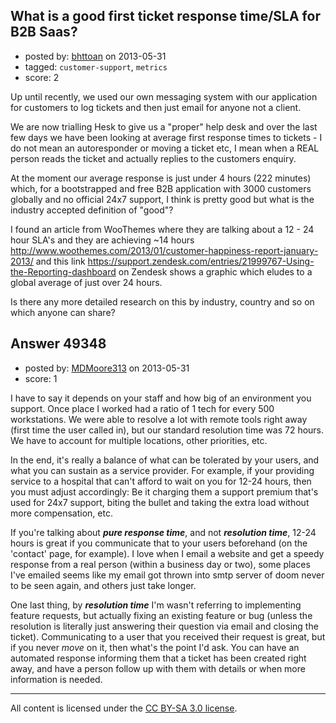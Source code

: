 ## What is a good first ticket response time/SLA for B2B Saas?

- posted by: [bhttoan](https://stackexchange.com/users/-1/23673-bhttoan) on 2013-05-31
- tagged: `customer-support`, `metrics`
- score: 2

Up until recently, we used our own messaging system with our application for customers to log tickets and then just email for anyone not a client.

We are now trialling Hesk to give us a "proper" help desk and over the last few days we have been looking at average first response times to tickets - I do not mean an autoresponder or moving a ticket etc, I mean when a REAL person reads the ticket and actually replies to the customers enquiry.

At the moment our average response is just under 4 hours (222 minutes) which, for a bootstrapped and free B2B application with 3000 customers globally and no official 24x7 support, I think is pretty good but what is the industry accepted definition of "good"?

I found an article from WooThemes where they are talking about a 12 - 24 hour SLA's and they are achieving ~14 hours http://www.woothemes.com/2013/01/customer-happiness-report-january-2013/ and this link https://support.zendesk.com/entries/21999767-Using-the-Reporting-dashboard on Zendesk shows a graphic which eludes to a global average of just over 24 hours.

Is there any more detailed research on this by industry, country and so on which anyone can share?


## Answer 49348

- posted by: [MDMoore313](https://stackexchange.com/users/-1/23558-mdmoore313) on 2013-05-31
- score: 1

I have to say it depends on your staff and how big of an environment you support. Once place I worked had a ratio of 1 tech for every 500 workstations. We were able to resolve a lot with remote tools right away (first time the user called in), but our standard resolution time was 72 hours. We have to account for multiple locations, other priorities, etc.

In the end, it's really a balance of what can be tolerated by your users, and what you can sustain as a service provider. For example, if your providing service to a hospital that can't afford to wait on you for 12-24 hours, then you must adjust accordingly: Be it charging them a support premium that's used for 24x7 support, biting the bullet and taking the extra load without more compensation, etc.

If you're talking about ***pure response time***, and not ***resolution time***, 12-24 hours is great if you communicate that to your users beforehand (on the 'contact' page, for example). I love when I email a website and get a speedy response from a real person (within a business day or two), some places I've emailed seems like my email got thrown into smtp server of doom never to be seen again, and others just take longer. 

One last thing, by ***resolution time*** I'm wasn't referring to implementing feature requests, but actually fixing an existing feature or bug (unless the resolution is literally just answering their question via email and closing the ticket). Communicating to a user that you received their request is great, but if you never *move* on it, then what's the point I'd ask. You can have an automated response informing them that a ticket has been created right away, and have a person follow up with them with details or when more information is needed.



---

All content is licensed under the [CC BY-SA 3.0 license](https://creativecommons.org/licenses/by-sa/3.0/).
